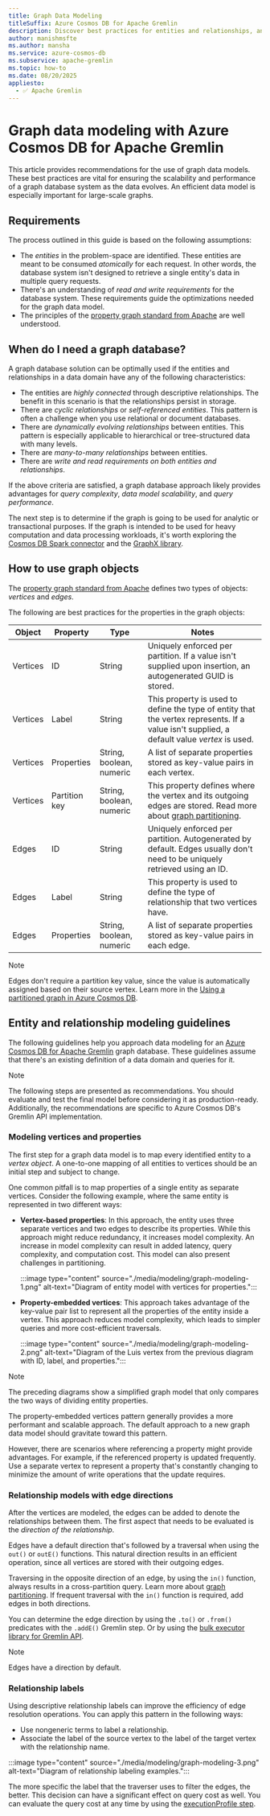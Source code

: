```yaml
---
title: Graph Data Modeling
titleSuffix: Azure Cosmos DB for Apache Gremlin
description: Discover best practices for entities and relationships, and start optimizing your data model for a graph database with Azure Cosmos DB for Apache Gremlin.
author: manishmsfte
ms.author: mansha
ms.service: azure-cosmos-db
ms.subservice: apache-gremlin
ms.topic: how-to
ms.date: 08/20/2025
appliesto:
  - ✅ Apache Gremlin
---
```


# Graph data modeling with Azure Cosmos DB for Apache Gremlin

This article provides recommendations for the use of graph data models. These best practices are vital for ensuring the scalability and performance of a graph database system as the data evolves. An efficient data model is especially important for large-scale graphs.

## Requirements

The process outlined in this guide is based on the following assumptions:

- The *entities* in the problem-space are identified. These entities are meant to be consumed *atomically* for each request. In other words, the database system isn't designed to retrieve a single entity's data in multiple query requests.
- There's an understanding of *read and write requirements* for the database system. These requirements guide the optimizations needed for the graph data model.
- The principles of the [property graph standard from Apache](https://tinkerpop.apache.org/docs/current/reference/#graph-computing) are well understood.

## When do I need a graph database?

A graph database solution can be optimally used if the entities and relationships in a data domain have any of the following characteristics: 

- The entities are *highly connected* through descriptive relationships. The benefit in this scenario is that the relationships persist in storage.
- There are *cyclic relationships* or *self-referenced entities*. This pattern is often a challenge when you use relational or document databases.
- There are *dynamically evolving relationships* between entities. This pattern is especially applicable to hierarchical or tree-structured data with many levels.
- There are *many-to-many relationships* between entities.
- There are *write and read requirements on both entities and relationships*. 

If the above criteria are satisfied, a graph database approach likely provides advantages for *query complexity*, *data model scalability*, and *query performance*.

The next step is to determine if the graph is going to be used for analytic or transactional purposes. If the graph is intended to be used for heavy computation and data processing workloads, it's worth exploring the [Cosmos DB Spark connector](../nosql/quickstart-spark.md) and the [GraphX library](https://spark.apache.org/graphx/). 

## How to use graph objects

The [property graph standard from Apache](https://tinkerpop.apache.org/docs/current/reference/#graph-computing) defines two types of objects: *vertices* and *edges*. 

The following are best practices for the properties in the graph objects:

| Object | Property | Type | Notes |
| --- | --- | --- |  --- |
| Vertices | ID | String | Uniquely enforced per partition. If a value isn't supplied upon insertion, an autogenerated GUID is stored. |
| Vertices | Label | String | This property is used to define the type of entity that the vertex represents. If a value isn't supplied, a default value *vertex* is used. |
| Vertices | Properties | String, boolean, numeric | A list of separate properties stored as key-value pairs in each vertex. |
| Vertices | Partition key | String, boolean, numeric | This property defines where the vertex and its outgoing edges are stored. Read more about [graph partitioning](partitioning.md). |
| Edges | ID | String | Uniquely enforced per partition. Autogenerated by default. Edges usually don't need to be uniquely retrieved using an ID. |
| Edges | Label | String | This property is used to define the type of relationship that two vertices have. |
| Edges | Properties | String, boolean, numeric | A list of separate properties stored as key-value pairs in each edge. |

> [!NOTE]
> Edges don't require a partition key value, since the value is automatically assigned based on their source vertex. Learn more in the [Using a partitioned graph in Azure Cosmos DB](partitioning.md).

## Entity and relationship modeling guidelines

The following guidelines help you approach data modeling for an [Azure Cosmos DB for Apache Gremlin](overview.md) graph database. These guidelines assume that there's an existing definition of a data domain and queries for it.

> [!NOTE]
> The following steps are presented as recommendations. You should evaluate and test the final model before considering it as production-ready. Additionally, the recommendations are specific to Azure Cosmos DB's Gremlin API implementation. 

### Modeling vertices and properties 

The first step for a graph data model is to map every identified entity to a *vertex object*. A one-to-one mapping of all entities to vertices should be an initial step and subject to change.

One common pitfall is to map properties of a single entity as separate vertices. Consider the following example, where the same entity is represented in two different ways:

- **Vertex-based properties**: In this approach, the entity uses three separate vertices and two edges to describe its properties. While this approach might reduce redundancy, it increases model complexity. An increase in model complexity can result in added latency, query complexity, and computation cost. This model can also present challenges in partitioning.

    :::image type="content" source="./media/modeling/graph-modeling-1.png" alt-text="Diagram of entity model with vertices for properties.":::

- **Property-embedded vertices**: This approach takes advantage of the key-value pair list to represent all the properties of the entity inside a vertex. This approach reduces model complexity, which leads to simpler queries and more cost-efficient traversals.

    :::image type="content" source="./media/modeling/graph-modeling-2.png" alt-text="Diagram of the Luis vertex from the previous diagram with ID, label, and properties.":::

> [!NOTE]
> The preceding diagrams show a simplified graph model that only compares the two ways of dividing entity properties.

The property-embedded vertices pattern generally provides a more performant and scalable approach. The default approach to a new graph data model should gravitate toward this pattern.

However, there are scenarios where referencing a property might provide advantages. For example, if the referenced property is updated frequently. Use a separate vertex to represent a property that's constantly changing to minimize the amount of write operations that the update requires.

### Relationship models with edge directions

After the vertices are modeled, the edges can be added to denote the relationships between them. The first aspect that needs to be evaluated is the *direction of the relationship*. 

Edges have a default direction that's followed by a traversal when using the `out()` or `outE()` functions. This natural direction results in an efficient operation, since all vertices are stored with their outgoing edges. 

Traversing in the opposite direction of an edge, by using the `in()` function, always results in a cross-partition query. Learn more about [graph partitioning](partitioning.md). If frequent traversal with the `in()` function is required, add edges in both directions.

You can determine the edge direction by using the `.to()` or `.from()` predicates with the `.addE()` Gremlin step. Or by using the [bulk executor library for Gremlin API](bulk-executor-dotnet.md).

> [!NOTE]
> Edges have a direction by default.

### Relationship labels

Using descriptive relationship labels can improve the efficiency of edge resolution operations. You can apply this pattern in the following ways:

- Use nongeneric terms to label a relationship.
- Associate the label of the source vertex to the label of the target vertex with the relationship name.

:::image type="content" source="./media/modeling/graph-modeling-3.png" alt-text="Diagram of relationship labeling examples.":::

The more specific the label that the traverser uses to filter the edges, the better. This decision can have a significant effect on query cost as well. You can evaluate the query cost at any time by using the [executionProfile step](execution-profile.md).
